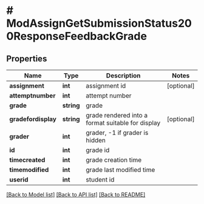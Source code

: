# # ModAssignGetSubmissionStatus200ResponseFeedbackGrade

## Properties

Name | Type | Description | Notes
------------ | ------------- | ------------- | -------------
**assignment** | **int** | assignment id | [optional]
**attemptnumber** | **int** | attempt number |
**grade** | **string** | grade |
**gradefordisplay** | **string** | grade rendered into a format suitable for display | [optional]
**grader** | **int** | grader, -1 if grader is hidden |
**id** | **int** | grade id |
**timecreated** | **int** | grade creation time |
**timemodified** | **int** | grade last modified time |
**userid** | **int** | student id |

[[Back to Model list]](../../README.md#models) [[Back to API list]](../../README.md#endpoints) [[Back to README]](../../README.md)

